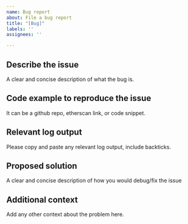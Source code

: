 ```yaml
---
name: Bug report
about: File a bug report
title: "[Bug]"
labels: ''
assignees: ''

---
```


## Describe the issue
A clear and concise description of what the bug is.

## Code example to reproduce the issue
It can be a github repo, etherscan link, or code snippet.

## Relevant log output
Please copy and paste any relevant log output, include backticks.

## Proposed solution
A clear and concise description of how you would debug/fix the issue

## Additional context
Add any other context about the problem here.

